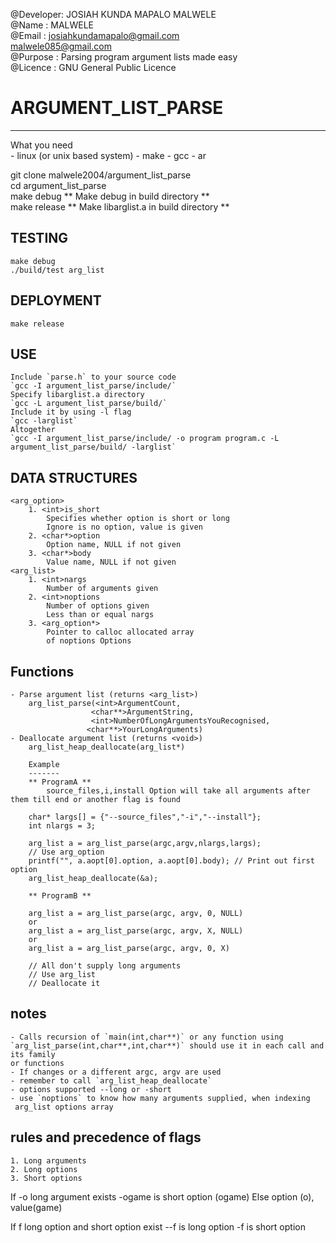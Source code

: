 @Developer: JOSIAH KUNDA MAPALO MALWELE  
@Name     : MALWELE   
@Email    : josiahkundamapalo@gmail.com  
            malwele085@gmail.com  
@Purpose  : Parsing program argument lists made easy  
@Licence  : GNU General Public Licence   

# ARGUMENT_LIST_PARSE
---
What you need  
    - linux (or unix based system)
    - make
    - gcc
    - ar

git clone malwele2004/argument_list_parse  
cd argument_list_parse  
make debug ** Make debug in build directory **  
make release ** Make libarglist.a in build directory **  

## TESTING
    make debug
    ./build/test arg_list

## DEPLOYMENT
    make release

## USE
    Include `parse.h` to your source code
    `gcc -I argument_list_parse/include/`
    Specify libarglist.a directory
    `gcc -L argument_list_parse/build/`
    Include it by using -l flag
    `gcc -larglist`
    Altogether
    `gcc -I argument_list_parse/include/ -o program program.c -L   argument_list_parse/build/ -larglist`

## DATA STRUCTURES
    <arg_option>
        1. <int>is_short
            Specifies whether option is short or long
            Ignore is no option, value is given
        2. <char*>option
            Option name, NULL if not given
        3. <char*>body
            Value name, NULL if not given
    <arg_list>
        1. <int>nargs
            Number of arguments given
        2. <int>noptions
            Number of options given
            Less than or equal nargs
        3. <arg_option*>
            Pointer to calloc allocated array
            of noptions Options
## Functions
    - Parse argument list (returns <arg_list>)
        arg_list_parse(<int>ArgumentCount,
                      <char**>ArgumentString,
                      <int>NumberOfLongArgumentsYouRecognised,
                     <char**>YourLongArguments)
    - Deallocate argument list (returns <void>)
        arg_list_heap_deallocate(arg_list*)

        Example
        -------
        ** ProgramA **
            source_files,i,install Option will take all arguments after them till end or another flag is found

        char* largs[] = {"--source_files","-i","--install"};
        int nlargs = 3;

        arg_list a = arg_list_parse(argc,argv,nlargs,largs);
        // Use arg_option
        printf("", a.aopt[0].option, a.aopt[0].body); // Print out first option
        arg_list_heap_deallocate(&a);

        ** ProgramB **

        arg_list a = arg_list_parse(argc, argv, 0, NULL)
        or
        arg_list a = arg_list_parse(argc, argv, X, NULL)
        or
        arg_list a = arg_list_parse(argc, argv, 0, X)

        // All don't supply long arguments
        // Use arg_list
        // Deallocate it

## notes
    - Calls recursion of `main(int,char**)` or any function using `arg_list_parse(int,char**,int,char**)` should use it in each call and its family
    or functions
    - If changes or a different argc, argv are used
    - remember to call `arg_list_heap_deallocate`
    - options supported --long or -short
    - use `noptions` to know how many arguments supplied, when indexing
     arg_list options array

## rules and precedence of flags
    1. Long arguments
    2. Long options
    3. Short options

If -o long argument exists
    -ogame is short option (ogame)
Else
    option (o), value(game)

If f long option and short option exist
    --f is long option
    -f is short option
